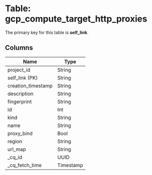 # Table: gcp_compute_target_http_proxies


The primary key for this table is **self_link**.


## Columns
| Name          | Type          |
| ------------- | ------------- |
|project_id|String|
|self_link (PK)|String|
|creation_timestamp|String|
|description|String|
|fingerprint|String|
|id|Int|
|kind|String|
|name|String|
|proxy_bind|Bool|
|region|String|
|url_map|String|
|_cq_id|UUID|
|_cq_fetch_time|Timestamp|